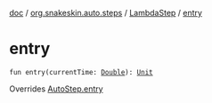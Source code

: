[doc](../../index.md) / [org.snakeskin.auto.steps](../index.md) / [LambdaStep](index.md) / [entry](./entry.md)

# entry

`fun entry(currentTime: `[`Double`](https://kotlinlang.org/api/latest/jvm/stdlib/kotlin/-double/index.html)`): `[`Unit`](https://kotlinlang.org/api/latest/jvm/stdlib/kotlin/-unit/index.html)

Overrides [AutoStep.entry](../-auto-step/entry.md)

